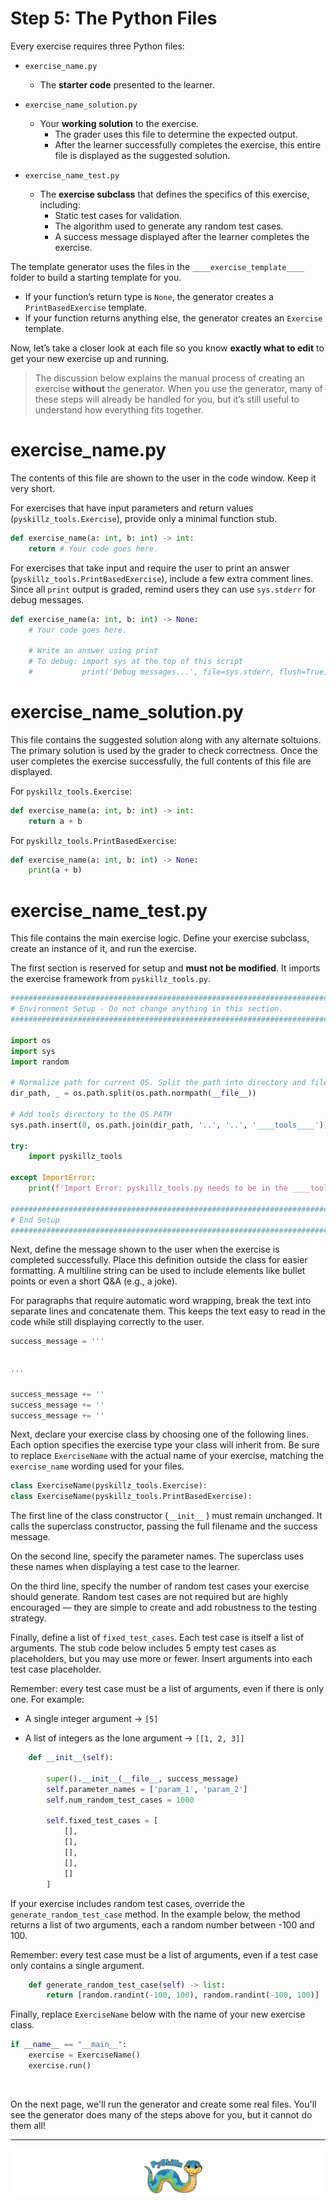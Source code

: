 # Step 5: The Python Files

Every exercise requires three Python files:

* `exercise_name.py`
  * The __starter code__ presented to the learner.

* `exercise_name_solution.py`
  * Your __working solution__ to the exercise.
    * The grader uses this file to determine the expected output.
    * After the learner successfully completes the exercise, this entire file is displayed as the suggested solution.
  
* `exercise_name_test.py`
  * The __exercise subclass__ that defines the specifics of this exercise, including:
    *  Static test cases for validation.
    *  The algorithm used to generate any random test cases.
    *  A success message displayed after the learner completes the exercise.

The template generator uses the files in the `____exercise_template____` folder to build a starting template for you.

* If your function’s return type is `None`, the generator creates a `PrintBasedExercise` template.
* If your function returns anything else, the generator creates an `Exercise` template.

Now, let’s take a closer look at each file so you know **exactly what to edit** to get your new exercise up and running.

>The discussion below explains the manual process of creating an exercise **without** the generator. When you use the generator, many of these steps will already be handled for you, but it’s still useful to understand how everything fits together.

# exercise_name.py

The contents of this file are shown to the user in the code window. Keep it very short.

For exercises that have input parameters and return values (`pyskillz_tools.Exercise`), provide only a minimal function stub.

```python
def exercise_name(a: int, b: int) -> int:
    return # Your code goes here.
```

For exercises that take input and require the user to print an answer (`pyskillz_tools.PrintBasedExercise`), include a few extra comment lines. Since all `print` output is graded, remind users they can use `sys.stderr` for debug messages.

```python
def exercise_name(a: int, b: int) -> None:
    # Your code goes here.
    
    # Write an answer using print
    # To debug: import sys at the top of this script
    #           print('Debug messages...', file=sys.stderr, flush=True)
```

# exercise_name_solution.py

This file contains the suggested solution along with any alternate soltuions. The primary solution is used by the grader to check correctness. Once the user completes the exercise successfully, the full contents of this file are displayed.

For `pyskillz_tools.Exercise`:

```python
def exercise_name(a: int, b: int) -> int:
    return a + b
```

For `pyskillz_tools.PrintBasedExercise`:

```python
def exercise_name(a: int, b: int) -> None:
    print(a + b)
```

# exercise_name_test.py

This file contains the main exercise logic. Define your exercise subclass, create an instance of it, and run the exercise.

The first section is reserved for setup and __must not be modified__. It imports the exercise framework from `pyskillz_tools.py`.

```python
###############################################################################################################
# Environment Setup - Do not change anything in this section.
###############################################################################################################

import os
import sys
import random

# Normalize path for current OS. Split the path into directory and filename.
dir_path, _ = os.path.split(os.path.normpath(__file__))

# Add tools directory to the OS PATH
sys.path.insert(0, os.path.join(dir_path, '..', '..', '____tools____'))

try:
    import pyskillz_tools

except ImportError:
    print(f'Import Error: pyskillz_tools.py needs to be in the ____tools____ folder, one level deep from python-project.')

###############################################################################################################
# End Setup
###############################################################################################################
```

Next, define the message shown to the user when the exercise is completed successfully. Place this definition outside the class for easier formatting. A multiline string can be used to include elements like bullet points or even a short Q&A (e.g., a joke).

For paragraphs that require automatic word wrapping, break the text into separate lines and concatenate them. This keeps the text easy to read in the code while still displaying correctly to the user.

```python
success_message = '''


'''

success_message += ''
success_message += ''
success_message += ''
```

Next, declare your exercise class by choosing one of the following lines. Each option specifies the exercise type your class will inherit from. Be sure to replace `ExerciseName` with the actual name of your exercise, matching the `exercise_name` wording used for your files.

```python
class ExerciseName(pyskillz_tools.Exercise):
class ExerciseName(pyskillz_tools.PrintBasedExercise):
```

The first line of the class constructor (`__init__` ) must remain unchanged. It calls the superclass constructor, passing the full filename and the success message.

On the second line, specify the parameter names. The superclass uses these names when displaying a test case to the learner. 

On the third line, specify the number of random test cases your exercise should generate. Random test cases are not required but are highly encouraged — they are simple to create and add robustness to the testing strategy.

Finally, define a list of `fixed_test_cases`. Each test case is itself a list of arguments. The stub code below includes 5 empty test cases as placeholders, but you may use more or fewer. Insert arguments into each test case placeholder.

Remember: every test case must be a list of arguments, even if there is only one. For example:

* A single integer argument → `[5]`

* A list of integers as the lone argument → `[[1, 2, 3]]`

```python
    def __init__(self):

        super().__init__(__file__, success_message)
        self.parameter_names = ['param_1', 'param_2']
        self.num_random_test_cases = 1000

        self.fixed_test_cases = [
            [],
            [],
            [],
            [],
            []
        ]
```

If your exercise includes random test cases, override the `generate_random_test_case` method. In the example below, the method returns a list of two arguments, each a random number between -100 and 100.

Remember: every test case must be a list of arguments, even if a test case only contains a single argument.

```python
    def generate_random_test_case(self) -> list:
        return [random.randint(-100, 100), random.randint(-100, 100)]
```

Finally, replace `ExerciseName` below with the name of your new exercise class.

```python
if __name__ == "__main__":
    exercise = ExerciseName()
    exercise.run()
```

<BR>

On the next page, we'll run the generator and create some real files. You'll see the generator does many of the steps above for you, but it cannot do them all!

************

[![Skillz Catalog](../graphics/PySkillzFooter.png)](skillz-catalog)
